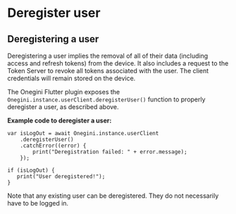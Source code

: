 # Deregister user

## Deregistering a user

Deregistering a user implies the removal of all of their data (including access and refresh tokens) from the device. It also includes a request to the Token Server to revoke all tokens associated with the user. The client credentials will remain stored on the device.

The Onegini Flutter plugin exposes the `Onegini.instance.userClient.deregisterUser()` function to properly deregister a user, as described above.

**Example code to deregister a user:**

    var isLogOut = await Onegini.instance.userClient
        .deregisterUser()
        .catchError((error) {
            print("Deregistration failed: " + error.message);
        });
    
    if (isLogOut) {
       print("User deregistered!");
    }

Note that any existing user can be deregistered. They do not necessarily have to be logged in.
